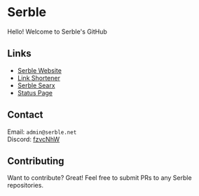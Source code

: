 # Serble

Hello! Welcome to Serble's GitHub

## Links
- [Serble Website](https://serble.net)
- [Link Shortener](https://srbl.cc)
- [Serble Searx](https://search.serble.net)
- [Status Page](https://status.serble.net)

## Contact
Email: `admin@serble.net`  
Discord: [fzvcNhW](https://discord.com/invite/fzvcNhW)  

## Contributing
Want to contribute? Great! Feel free to submit PRs to any Serble repositories.
